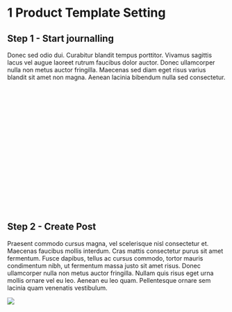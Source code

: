 # 1 Product Template Setting

## Step 1 - Start journalling

Donec sed odio dui. Curabitur blandit tempus porttitor. Vivamus sagittis lacus vel augue laoreet rutrum faucibus dolor auctor. Donec ullamcorper nulla non metus auctor fringilla. Maecenas sed diam eget risus varius blandit sit amet non magna. Aenean lacinia bibendum nulla sed consectetur.



<div>

<figure><img src="../.gitbook/assets/TinySnap-2023-10-15-15.09.03.png" alt=""><figcaption></figcaption></figure>

 

<figure><img src="../.gitbook/assets/TinySnap-2023-10-15-15.11.54.png" alt=""><figcaption></figcaption></figure>

</div>

<div>

<figure><img src="../.gitbook/assets/TinySnap-2023-10-15-15.17.02.png" alt=""><figcaption></figcaption></figure>

 

<figure><img src="../.gitbook/assets/TinySnap-2023-10-15-15.18.55 (1).png" alt=""><figcaption></figcaption></figure>

</div>

<div>

<figure><img src="../.gitbook/assets/TinySnap-2023-10-15-15.22.36.png" alt=""><figcaption></figcaption></figure>

 

<figure><img src="../.gitbook/assets/TinySnap-2023-10-15-15.24.09.png" alt=""><figcaption></figcaption></figure>

</div>

<div>

<figure><img src="../.gitbook/assets/TinySnap-2023-10-15-15.24.59.png" alt=""><figcaption></figcaption></figure>

 

<figure><img src="../.gitbook/assets/TinySnap-2023-10-15-15.26.02.png" alt=""><figcaption></figcaption></figure>

</div>

<figure><img src="../.gitbook/assets/TinySnap-2023-10-15-15.28.05.png" alt=""><figcaption></figcaption></figure>





<div>

<figure><img src="../.gitbook/assets/TinySnap-2023-10-15-14.59.59.png" alt=""><figcaption></figcaption></figure>

 

<figure><img src="../.gitbook/assets/TinySnap-2023-10-15-15.05.08.png" alt=""><figcaption></figcaption></figure>

</div>

<figure><img src="../.gitbook/assets/TinySnap-2023-10-15-15.32.23.png" alt=""><figcaption></figcaption></figure>

<figure><img src="../.gitbook/assets/TinySnap-2023-10-15-15.42.39.png" alt=""><figcaption></figcaption></figure>

<figure><img src="../.gitbook/assets/TinySnap-2023-10-15-15.45.03.png" alt=""><figcaption></figcaption></figure>

<figure><img src="../.gitbook/assets/TinySnap-2023-10-15-15.49.06.png" alt=""><figcaption></figcaption></figure>

<figure><img src="../.gitbook/assets/TinySnap-2023-10-15-15.51.57.png" alt=""><figcaption></figcaption></figure>



<figure><img src="../.gitbook/assets/TinySnap-2023-10-15-16.01.19.png" alt=""><figcaption></figcaption></figure>

<figure><img src="../.gitbook/assets/TinySnap-2023-10-15-16.05.01.png" alt=""><figcaption></figcaption></figure>

<figure><img src="../.gitbook/assets/TinySnap-2023-10-15-16.06.13.png" alt=""><figcaption></figcaption></figure>



<div>

<figure><img src="../.gitbook/assets/TinySnap-2023-10-15-16.07.13.png" alt=""><figcaption></figcaption></figure>

 

<figure><img src="../.gitbook/assets/TinySnap-2023-10-15-16.08.11.png" alt=""><figcaption></figcaption></figure>

</div>





## Step 2 - Create Post

Praesent commodo cursus magna, vel scelerisque nisl consectetur et. Maecenas faucibus mollis interdum. Cras mattis consectetur purus sit amet fermentum. Fusce dapibus, tellus ac cursus commodo, tortor mauris condimentum nibh, ut fermentum massa justo sit amet risus. Donec ullamcorper nulla non metus auctor fringilla. Nullam quis risus eget urna mollis ornare vel eu leo. Aenean eu leo quam. Pellentesque ornare sem lacinia quam venenatis vestibulum.

![](https://images.unsplash.com/photo-1515378791036-0648a3ef77b2?crop=entropy\&cs=tinysrgb\&fm=jpg\&ixid=MnwxOTcwMjR8MHwxfHNlYXJjaHw2fHxwb3N0fGVufDB8fHx8MTY2MDU4ODAzMg\&ixlib=rb-1.2.1\&q=80)







